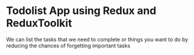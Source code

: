 # Todolist App using Redux and ReduxToolkit

We can list the tasks that we need to complete or things you want to do by reducing the chances of forgetting important tasks


